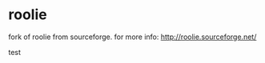 roolie
======

fork of roolie from sourceforge.  for more info: http://roolie.sourceforge.net/

test